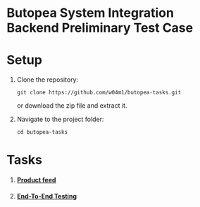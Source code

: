 # Butopea System Integration Backend Preliminary Test Case

# Setup
1. Clone the repository:
    ```shell
    git clone https://github.com/w04m1/butopea-tasks.git
    ```
    or download the zip file and extract it.
   
3. Navigate to the project folder: 
    ```shell
    cd butopea-tasks
    ```


# Tasks
1. #### [Product feed](https://github.com/w04m1/butopea-tasks/tree/main/butopea-task01)
2. #### [End-To-End Testing](https://github.com/w04m1/butopea-tasks/tree/main/butopea-task02)
